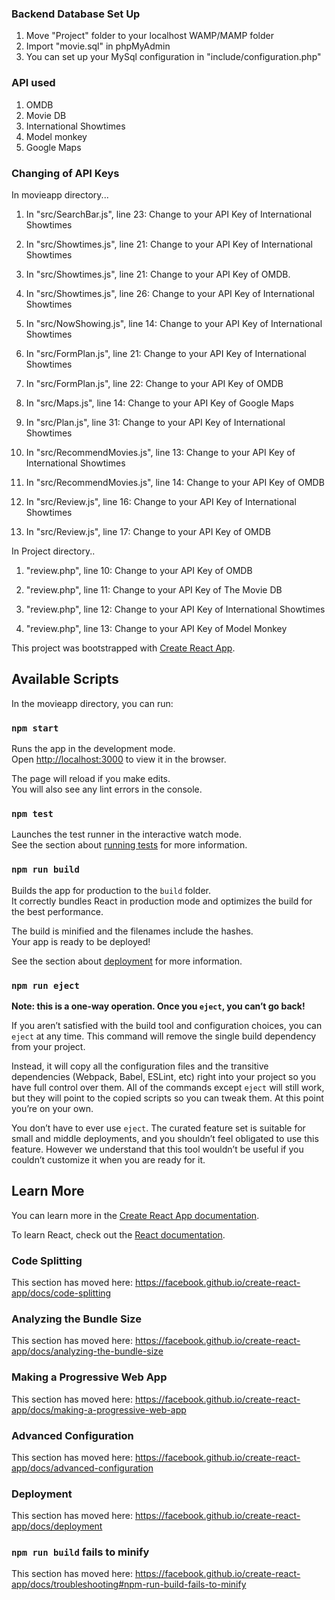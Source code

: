 ### Backend Database Set Up
1. Move "Project" folder to your localhost WAMP/MAMP folder
2. Import "movie.sql" in phpMyAdmin
3. You can set up your MySql configuration in "include/configuration.php"

### API used
1. OMDB
2. Movie DB
3. International Showtimes
4. Model monkey
5. Google Maps

### Changing of API Keys
In movieapp directory...

1. In "src/SearchBar.js", line 23:
Change to your API Key of International Showtimes

2. In "src/Showtimes.js", line 21:
Change to your API Key of International Showtimes

3. In "src/Showtimes.js", line 21:
Change to your API Key of OMDB.

4. In "src/Showtimes.js", line 26:
Change to your API Key of International Showtimes

5. In "src/NowShowing.js", line 14:
Change to your API Key of International Showtimes

6. In "src/FormPlan.js", line 21:
Change to your API Key of International Showtimes

7. In "src/FormPlan.js", line 22:
Change to your API Key of OMDB

8. In "src/Maps.js", line 14:
Change to your API Key of Google Maps

9. In "src/Plan.js", line 31:
Change to your API Key of International Showtimes

10. In "src/RecommendMovies.js", line 13:
Change to your API Key of International Showtimes

11. In "src/RecommendMovies.js", line 14:
Change to your API Key of OMDB

12. In "src/Review.js", line 16:
Change to your API Key of International Showtimes

13. In "src/Review.js", line 17:
Change to your API Key of OMDB


In Project directory..
1. "review.php", line 10:
Change to your API Key of OMDB

2. "review.php", line 11:
Change to your API Key of The Movie DB

3. "review.php", line 12:
Change to your API Key of International Showtimes

4. "review.php", line 13:
Change to your API Key of Model Monkey


This project was bootstrapped with [Create React App](https://github.com/facebook/create-react-app).

## Available Scripts

In the movieapp directory, you can run:

### `npm start`

Runs the app in the development mode.<br />
Open [http://localhost:3000](http://localhost:3000) to view it in the browser.

The page will reload if you make edits.<br />
You will also see any lint errors in the console.

### `npm test`

Launches the test runner in the interactive watch mode.<br />
See the section about [running tests](https://facebook.github.io/create-react-app/docs/running-tests) for more information.

### `npm run build`

Builds the app for production to the `build` folder.<br />
It correctly bundles React in production mode and optimizes the build for the best performance.

The build is minified and the filenames include the hashes.<br />
Your app is ready to be deployed!

See the section about [deployment](https://facebook.github.io/create-react-app/docs/deployment) for more information.

### `npm run eject`

**Note: this is a one-way operation. Once you `eject`, you can’t go back!**

If you aren’t satisfied with the build tool and configuration choices, you can `eject` at any time. This command will remove the single build dependency from your project.

Instead, it will copy all the configuration files and the transitive dependencies (Webpack, Babel, ESLint, etc) right into your project so you have full control over them. All of the commands except `eject` will still work, but they will point to the copied scripts so you can tweak them. At this point you’re on your own.

You don’t have to ever use `eject`. The curated feature set is suitable for small and middle deployments, and you shouldn’t feel obligated to use this feature. However we understand that this tool wouldn’t be useful if you couldn’t customize it when you are ready for it.

## Learn More

You can learn more in the [Create React App documentation](https://facebook.github.io/create-react-app/docs/getting-started).

To learn React, check out the [React documentation](https://reactjs.org/).

### Code Splitting

This section has moved here: https://facebook.github.io/create-react-app/docs/code-splitting

### Analyzing the Bundle Size

This section has moved here: https://facebook.github.io/create-react-app/docs/analyzing-the-bundle-size

### Making a Progressive Web App

This section has moved here: https://facebook.github.io/create-react-app/docs/making-a-progressive-web-app

### Advanced Configuration

This section has moved here: https://facebook.github.io/create-react-app/docs/advanced-configuration

### Deployment

This section has moved here: https://facebook.github.io/create-react-app/docs/deployment

### `npm run build` fails to minify

This section has moved here: https://facebook.github.io/create-react-app/docs/troubleshooting#npm-run-build-fails-to-minify









